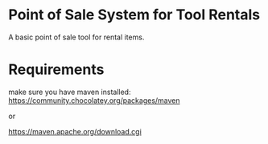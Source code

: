 # Point of Sale System for Tool Rentals

A basic point of sale tool for rental items.

# Requirements

make sure you have maven installed:
https://community.chocolatey.org/packages/maven

or 

https://maven.apache.org/download.cgi




